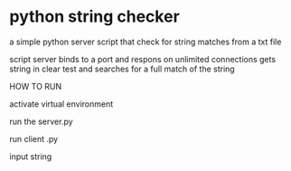 # python string checker
 a simple python server script that check for string matches from a txt file


script server binds to a port and respons on unlimited connections
gets string in clear test and searches for a full match of the string



HOW TO RUN


activate virtual environment

run the server.py 

run client .py

input string

